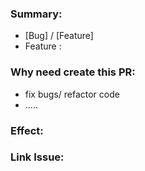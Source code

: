 <!--
  PLEASE DON'T DELETE THIS TEMPLATE UNTIL YOU HAVE READ THE FIRST SECTION.
-->

### Summary:
- [Bug] / [Feature]
- Feature :

### Why need create this PR:
- fix bugs/ refactor code
- .....

### Effect:

### Link Issue:
